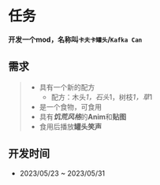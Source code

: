 # 任务

**开发一个mod，名称叫`卡夫卡罐头`/`Kafka Can`**

## 需求

> - 具有一个新的配方
>   - 配方：木头*1，石头*1，树枝*1，草*1
> - 是一个食物，可食用
> - 具有***饥荒风格***的**Anim**和**贴图**
> - 食用后播放**罐头笑声**

## 开发时间

- 2023/05/23 ~ 2023/05/31